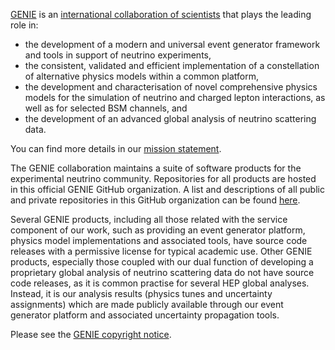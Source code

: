 [GENIE](http://www.genie-mc.org) is an [international collaboration of scientists](https://hep.ph.liv.ac.uk/~costasa/genie/collaboration.html) that plays the leading role in:
 - the development of a modern and universal event generator framework and tools in support of neutrino experiments,
 - the consistent, validated and efficient implementation of a constellation of alternative physics models within a common platform,
 - the development and characterisation of novel comprehensive physics models for the simulation of neutrino and charged lepton interactions, as well as for selected BSM channels, and
 - the development of an advanced global analysis of neutrino scattering data. 

You can find more details in our [mission statement](https://hep.ph.liv.ac.uk/~costasa/genie/mission.html).

The GENIE collaboration maintains a suite of software products for the experimental neutrino community. Repositories for all products are hosted in this official GENIE GitHub organization. A list and descriptions of all public and private repositories in this GitHub organization can be found [here](profile/Repositories.md).

Several GENIE products, including all those related with the service component of our work, such as providing an event generator platform, physics model implementations and associated tools, have source code releases with a permissive license for typical academic use. Other GENIE products, especially those coupled with our dual function of developing a proprietary global analysis of neutrino scattering data do not have source code releases, as it is common practise for several HEP global analyses. Instead, it is our analysis results (physics tunes and uncertainty assignments) which are made publicly available through our event generator platform and associated uncertainty propagation tools.  

Please see the [GENIE copyright notice](http://copyright.genie-mc.org).

